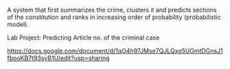 A system that first summarizes the crime, clusters it and predicts sections of the constitution and ranks in increasing order of probability (probabilistic model).

Lab Project: Predicting Article no. of the criminal case

https://docs.google.com/document/d/1qO4h97JMse7QJLQxg5UGmtDGnsJ1fbooKB7t93syB1U/edit?usp=sharing
